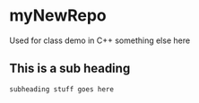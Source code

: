 # myNewRepo
  Used for class demo in C++
  something else here
  
  ## This is a sub heading ##
    subheading stuff goes here

